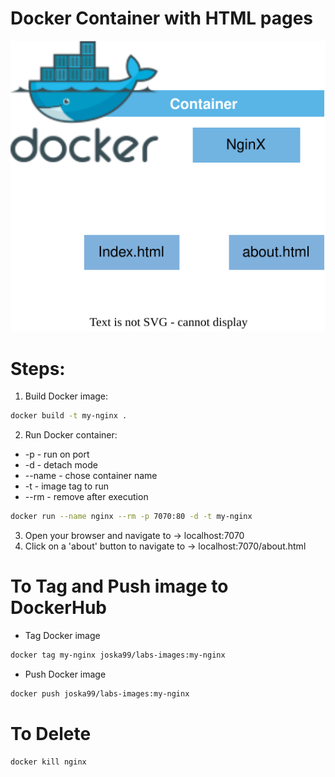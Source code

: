 <p align="center">
<h1>Docker Container with HTML pages</h1>
<img src="https://github.com/Joska99/joska/blob/main/docker/nginx/diagram.drawio.svg">
</p>

<h1>Steps:</h1>

1. Build Docker image:
```bash
docker build -t my-nginx .
```
2. Run Docker container:

- -p - run on port
- -d - detach mode
- --name - chose container name
- -t - image tag to run
- --rm - remove after execution

```Bash
docker run --name nginx --rm -p 7070:80 -d -t my-nginx 
```
3. Open your browser and navigate to -> localhost:7070
4. Click on a 'about' button to navigate to -> localhost:7070/about.html

<h1> To Tag and Push image to DockerHub</h1>

- Tag Docker image
```bash
docker tag my-nginx joska99/labs-images:my-nginx
```

- Push Docker image
```bash
docker push joska99/labs-images:my-nginx
```
<h1> To Delete</h1>

```bash
docker kill nginx
```
